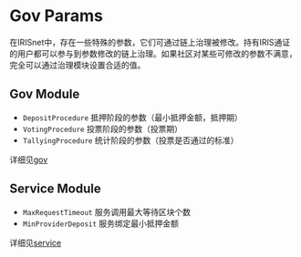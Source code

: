 # Gov Params

在IRISnet中，存在一些特殊的参数，它们可通过链上治理被修改。持有IRIS通证的用户都可以参与到参数修改的链上治理。如果社区对某些可修改的参数不满意，完全可以通过治理模块设置合适的值。

## Gov Module

* `DepositProcedure`  抵押阶段的参数（最小抵押金额，抵押期）
* `VotingProcedure`   投票阶段的参数（投票期）
* `TallyingProcedure` 统计阶段的参数（投票是否通过的标准）

详细见[gov](gov.md)

## Service Module

* `MaxRequestTimeout`   服务调用最大等待区块个数
* `MinProviderDeposit`  服务绑定最小抵押金额

详细见[service](serivice.md)

